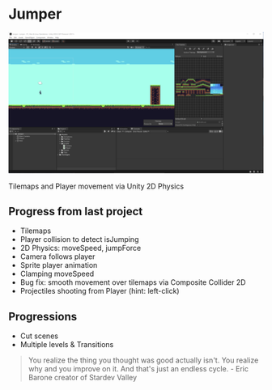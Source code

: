 # Jumper

![jumper preview](jumper.png)

Tilemaps and Player movement via Unity 2D Physics

## Progress from last project

- Tilemaps
- Player collision to detect isJumping
- 2D Physics: moveSpeed, jumpForce
- Camera follows player
- Sprite player animation
- Clamping moveSpeed
- Bug fix: smooth movement over tilemaps via Composite Collider 2D
- Projectiles shooting from Player (hint: left-click)

## Progressions

- Cut scenes
- Multiple levels & Transitions

> You realize the thing you thought was good actually isn't. You realize why and you improve on it. And that's just an endless cycle. - Eric Barone creator of Stardev Valley

